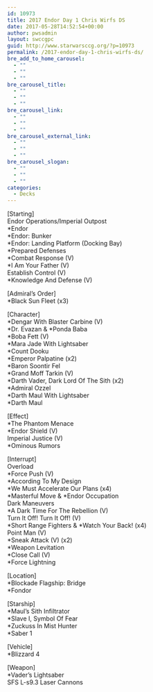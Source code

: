 ```yaml
---
id: 10973
title: 2017 Endor Day 1 Chris Wirfs DS
date: 2017-05-28T14:52:54+00:00
author: pwsadmin
layout: swccgpc
guid: http://www.starwarsccg.org/?p=10973
permalink: /2017-endor-day-1-chris-wirfs-ds/
bre_add_to_home_carousel:
  - ""
  - ""
  - ""
bre_carousel_title:
  - ""
  - ""
  - ""
bre_carousel_link:
  - ""
  - ""
  - ""
bre_carousel_external_link:
  - ""
  - ""
  - ""
bre_carousel_slogan:
  - ""
  - ""
  - ""
categories:
  - Decks
---
```

[Starting]  
Endor Operations/Imperial Outpost  
*Endor  
*Endor: Bunker  
*Endor: Landing Platform (Docking Bay)  
*Prepared Defenses  
*Combat Response (V)  
*I Am Your Father (V)  
Establish Control (V)  
*Knowledge And Defense (V)

[Admiral&#8217;s Order]  
*Black Sun Fleet (x3)

[Character]  
*Dengar With Blaster Carbine (V)  
\*Dr. Evazan & \*Ponda Baba  
*Boba Fett (V)  
*Mara Jade With Lightsaber  
*Count Dooku  
*Emperor Palpatine (x2)  
*Baron Soontir Fel  
*Grand Moff Tarkin (V)  
*Darth Vader, Dark Lord Of The Sith (x2)  
*Admiral Ozzel  
*Darth Maul With Lightsaber  
*Darth Maul

[Effect]  
*The Phantom Menace  
*Endor Shield (V)  
Imperial Justice (V)  
*Ominous Rumors

[Interrupt]  
Overload  
*Force Push (V)  
*According To My Design  
*We Must Accelerate Our Plans (x4)  
\*Masterful Move & \*Endor Occupation  
Dark Maneuvers  
*A Dark Time For The Rebellion (V)  
Turn It Off! Turn It Off! (V)  
\*Short Range Fighters & \*Watch Your Back! (x4)  
Point Man (V)  
*Sneak Attack (V) (x2)  
*Weapon Levitation  
*Close Call (V)  
*Force Lightning

[Location]  
*Blockade Flagship: Bridge  
*Fondor

[Starship]  
*Maul&#8217;s Sith Infiltrator  
*Slave I, Symbol Of Fear  
*Zuckuss In Mist Hunter  
*Saber 1

[Vehicle]  
*Blizzard 4

[Weapon]  
*Vader&#8217;s Lightsaber  
SFS L-s9.3 Laser Cannons